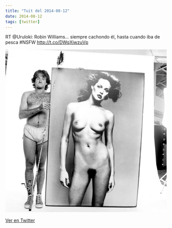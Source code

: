 ```yaml
---
title: "Tuit del 2014-08-12"
date: 2014-08-12
tags: [twitter]
---
```


RT @Uruloki: Robin Williams... siempre cachondo él, hasta cuando iba de pesca #NSFW http://t.co/DWqXiwzuVp

![Imagen](/assets/images/499304357222158336-Bu3SUwYIcAAGO65.jpg)

[Ver en Twitter](https://twitter.com/i/web/status/499304357222158336)
